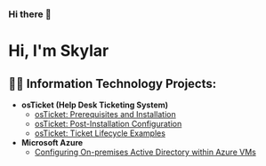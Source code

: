 ### Hi there 👋

<h1>Hi, I'm Skylar

<h2>👨‍💻 Information Technology Projects:</h2>

- <b>osTicket (Help Desk Ticketing System)</b>
  - [osTicket: Prerequisites and Installation](https://github.com/Skyfutpcm/osticket-prereqs)
  - [osTicket: Post-Installation Configuration](https://github.com/Skyfutpcm/osticket)
  - [osTicket: Ticket Lifecycle Examples](https://github.com/Skyfutpcm/osticket-lifecycle)
- <b>Microsoft Azure</b>
  - [Configuring On-premises Active Directory within Azure VMs](https://github.com/SkyFutpcm/configure-ad)



<!--
**Skyfutpcm/Skyfutpcm** is a ✨ _special_ ✨ repository because its `README.md` (this file) appears on your GitHub profile.

Here are some ideas to get you started:

- 🔭 I’m currently working on ...
- 🌱 I’m currently learning ...
- 👯 I’m looking to collaborate on ...
- 🤔 I’m looking for help with ...
- 💬 Ask me about ...
- 📫 How to reach me: ...
- 😄 Pronouns: ...
- ⚡ Fun fact: ...
-->
